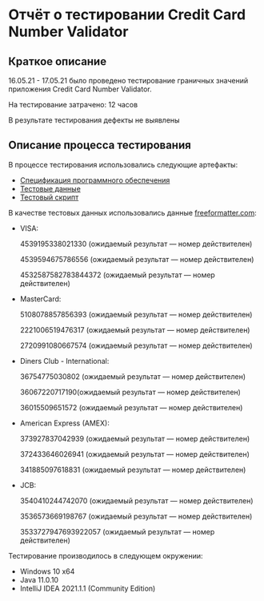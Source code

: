 # Отчёт о тестировании Credit Card Number Validator

## Краткое описание

16.05.21 - 17.05.21 было проведено тестирование граничных значений приложения Credit Card Number Validator.

На тестирование затрачено: 12 часов

В результате тестирования дефекты не выявлены

## Описание процесса тестирования

В процессе тестирования использовались следующие артефакты:
* [Спецификация программного обеспечения](https://github.com/netology-code/javaqa-homeworks/tree/master/intro)
* [Тестовые данные](https://www.freeformatter.com/credit-card-number-generator-validator.html)
* [Тестовый скрипт](https://github.com/netology-code/javaqa-homeworks/tree/master/intro)

В качестве тестовых данных использовались данные [freeformatter.com](https://www.freeformatter.com/credit-card-number-generator-validator.html):
* VISA:<p>4539195338021330 (ожидаемый результат — номер действителен)</p><p>4539594675786556 (ожидаемый результат — номер действителен)</p><p>4532587582783844372 (ожидаемый результат — номер действителен)</p>
* MasterCard:<p>5108078857856393 (ожидаемый результат — номер действителен)</p><p>2221006519476317 (ожидаемый результат — номер действителен)</p><p>2720991080667574 (ожидаемый результат — номер действителен)</p>
* Diners Club - International:<p>36754775030802 (ожидаемый результат — номер действителен)</p><p>36067220717190(ожидаемый результат — номер действителен)</p><p>36015509651572 (ожидаемый результат — номер действителен)</p>
* American Express (AMEX):<p>373927837042939 (ожидаемый результат — номер действителен)</p><p>372433646026941 (ожидаемый результат — номер действителен)</p><p>341885097618831 (ожидаемый результат — номер действителен)</p>
* JCB:<p>3540410244742070 (ожидаемый результат — номер действителен)</p><p>3536573669198767 (ожидаемый результат — номер действителен)</p><p>3533727947693922057 (ожидаемый результат — номер действителен)</p>
  
Тестирование производилось в следующем окружении:
* Windows 10 x64
* Java 11.0.10
* IntelliJ IDEA 2021.1.1 (Community Edition)